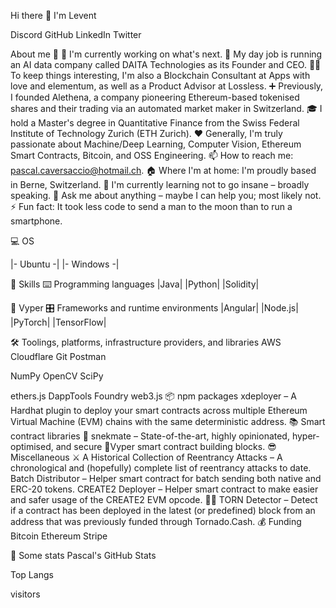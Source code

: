 Hi there 👋 I'm Levent

Discord GitHub LinkedIn    Twitter  

About me 💯
🔭 I'm currently working on what's next.
🔧 My day job is running an AI data company called DAITA Technologies as its Founder and CEO.
👨‍💻 To keep things interesting, I'm also a Blockchain Consultant at Apps with love and elementum, as well as a Product Advisor at Lossless.
➕ Previously, I founded Alethena, a company pioneering Ethereum-based tokenised shares and their trading via an automated market maker in Switzerland.
🎓 I hold a Master's degree in Quantitative Finance from the Swiss Federal Institute of Technology Zurich (ETH Zurich).
❤️ Generally, I'm truly passionate about Machine/Deep Learning, Computer Vision, Ethereum Smart Contracts, Bitcoin, and OSS Engineering.
📫 How to reach me: pascal.caversaccio@hotmail.ch.
🏠 Where I'm at home: I'm proudly based in Berne, Switzerland.
🌱 I'm currently learning not to go insane – broadly speaking.
💬 Ask me about anything – maybe I can help you; most likely not.
⚡ Fun fact: It took less code to send a man to the moon than to run a smartphone.

💻 OS

|- Ubuntu -| |- Windows -|

🎯 Skills
⌨️ Programming languages
|Java| |Python| |Solidity| 

🐍 Vyper
🎛 Frameworks and runtime environments
|Angular| |Node.js| |PyTorch| |TensorFlow|



🛠 Toolings, platforms, infrastructure providers, and libraries
AWS Cloudflare Git Postman

NumPy OpenCV SciPy

ethers.js
DappTools
Foundry
web3.js
📦 npm packages
xdeployer – A Hardhat plugin to deploy your smart contracts across multiple Ethereum Virtual Machine (EVM) chains with the same deterministic address.
📚 Smart contract libraries
🐍 snekmate – State-of-the-art, highly opinionated, hyper-optimised, and secure 🐍Vyper smart contract building blocks.
😎 Miscellaneous
⚔️ A Historical Collection of Reentrancy Attacks – A chronological and (hopefully) complete list of reentrancy attacks to date.
Batch Distributor – Helper smart contract for batch sending both native and ERC-20 tokens.
CREATE2 Deployer – Helper smart contract to make easier and safer usage of the CREATE2 EVM opcode.
🕵️‍♂️ TORN Detector – Detect if a contract has been deployed in the latest (or predefined) block from an address that was previously funded through Tornado.Cash.
💰 Funding
Bitcoin Ethereum Stripe

🔎 Some stats
Pascal's GitHub Stats

Top Langs

visitors
